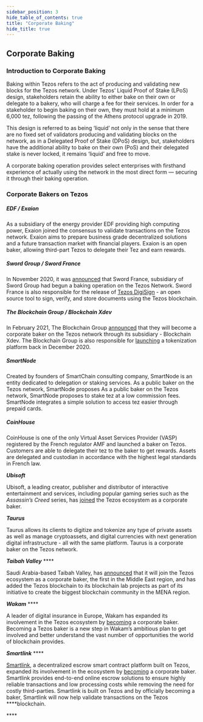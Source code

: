 ```yaml
---
sidebar_position: 3
hide_table_of_contents: true
title: "Corporate Baking"
hide_title: true
---
```


## Corporate Baking

### Introduction to Corporate Baking

Baking within Tezos refers to the act of producing and validating new blocks for the Tezos network. Under Tezos’ Liquid Proof of Stake \(LPoS\) design, stakeholders retain the ability to either bake on their own or delegate to a bakery, who will charge a fee for their services. In order for a stakeholder to begin baking on their own, they must hold at a minimum 6,000 tez, following the passing of the Athens protocol upgrade in 2019.

This design is referred to as being ‘liquid’ not only in the sense that there are no fixed set of validators producing and validating blocks on the network, as in a Delegated Proof of Stake \(DPoS\) design, but, stakeholders have the additional ability to bake on their own \(PoS\) and their delegated stake is never locked, it remains ‘liquid’ and free to move.

A corporate baking operation provides select enterprises with firsthand experience of actually using the network in the most direct form — securing it through their baking operation. 

### Corporate Bakers on Tezos

##### _EDF / Exaion_

As a subsidiary of the energy provider EDF providing high computing power, Exaion joined the consensus to validate transactions on the Tezos network. Exaion aims to prepare business grade decentralized solutions and a future transaction market with financial players. Exaion is an open baker, allowing third-part Tezos to delegate their Tez and earn rewards.

##### _Sword Group / Sword France_

In November 2020, it was [announced](https://www.sword-group.com/en/news/sword-france-becomes-a-tezos-baker/) that Sword France, subsidiary of Sword Group had begun a baking operation on the Tezos Network. Sword France is also responsible for the release of [Tezos DigiSign](https://gitlab.com/sword-france/tezos-digisign) - an open source tool to sign, verify, and store documents using the Tezos blockchain.

##### _The Blockchain Group / Blockchain Xdev_

In February 2021, The Blockchain Group [announced](https://nomadic-labs.com/download/PR-TBG-Baker.pdf) that they will become a corporate baker on the Tezos network through its subsidiary - Blockchain Xdev. The Blockchain Group is also responsible for [launching](https://www.theblockchain-group.com/wp-content/uploads/2020/12/Blockchain-Group-Plateforme-Tokenization.pdf) a tokenization platform back in December 2020.

##### _SmartNode_

Created by founders of SmartChain consulting company, SmartNode is an entity dedicated to delegation or staking services. As a public baker on the Tezos network, SmartNode proposes As a public baker on the Tezos network, SmartNode proposes to stake tez at a low commission fees. SmartNode integrates a simple solution to access tez easier through prepaid cards.

##### _CoinHouse_

CoinHouse is one of the only Virtual Asset Services Provider \(VASP\) registered by the French regulator AMF and launched a baker on Tezos. Customers are able to delegate their tez to the baker to get rewards. Assets are delegated and custodian in accordance with the highest legal standards in French law.

_**Ubisoft**_

Ubisoft, a leading creator, publisher and distributor of interactive entertainment and services, including popular gaming series such as the _Assassin’s Creed_ series, has [joined](https://twitter.com/Ubisoft/status/1384451272992976898?s=20) the Tezos ecosystem as a corporate baker.

_**Taurus**_

Taurus allows its clients to digitize and tokenize any type of private assets as well as manage cryptoassets, and digital currencies with next generation digital infrastructure - all with the same platform. Taurus is a corporate baker on the Tezos network. 

_**Taibah Valley**_ ****

Saudi Arabia-based Taibah Valley, has [announced](https://futuretechmag.com/saudis-taibah-valley-becomes-first-middle-east-corporate-baker-on-the-tezos-ecosystem/) that it will join the Tezos ecosystem as a corporate baker, the first in the Middle East region, and has added the Tezos blockchain to its blockchain lab projects as part of its initiative to create the biggest blockchain community in the MENA region.

_**Wakam**_ ****

A leader of digital insurance in Europe, Wakam has expanded its involvement in the Tezos ecosystem by [becoming](https://www.wakam.com/en/wakam-joins-the-tezos-ecosystem-as-corporate-baker/) a corporate baker. Becoming a Tezos baker is a new step in Wakam’s ambitious plan to get involved and better understand the vast number of opportunities the world of blockchain provides.

_**Smartlink**_ ****

[Smartlink](https://www.smartlink.so/), a decentralized escrow smart contract platform built on Tezos, expanded its involvement in the ecosystem by [becoming](https://www.nomadic-labs.com/news/smartlink-corporate-baker/) a corporate baker. Smartlink provides end-to-end online escrow solutions to ensure highly reliable transactions and low processing costs while removing the need for costly third-parties. Smartlink is built on Tezos and by officially becoming a baker, Smartlink will now help validate transactions on the Tezos ****blockchain.

\*\*\*\*

